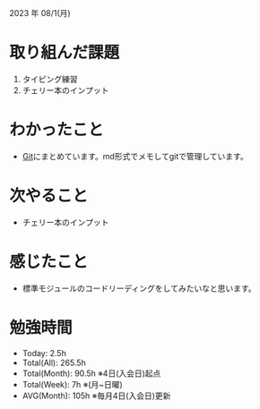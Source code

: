 2023 年 08/1(月)

# 取り組んだ課題

1. タイピング練習
2. チェリー本のインプット

# わかったこと

* [Git](https://github.com/syunsuke-I/cherry_book_syudy)にまとめています。md形式でメモしてgitで管理しています。

# 次やること

* チェリー本のインプット

# 感じたこと

* 標準モジュールのコードリーディングをしてみたいなと思います。

# 勉強時間

* Today: 2.5h
* Total(All): 265.5h
* Total(Month): 90.5h ※4日(入会日)起点
* Total(Week): 7h ※(月~日曜)
* AVG(Month): 105h ※毎月4日(入会日)更新
